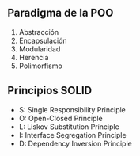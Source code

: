 ## Paradigma de la POO

1. Abstracción
2. Encapsulación
3. Modularidad
4. Herencia
5. Polimorfismo

## Principios SOLID

- S: Single Responsibility Principle
- O: Open-Closed Principle
- L: Liskov Substitution Principle
- I: Interface Segregation Principle
- D: Dependency Inversion Principle
